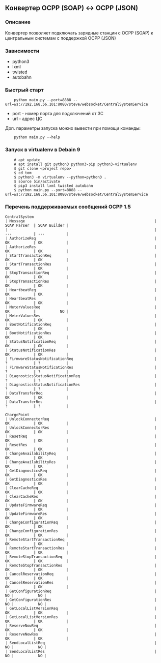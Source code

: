 ## Конвертер OCPP (SOAP) <-> OCPP (JSON)

### Описание
Конвертер позволяет подключать зарядные станции с OCPP (SOAP) к центральным системам с поддержкой OCPP (JSON)

### Зависимости
- python3
- lxml
- twisted
- autobahn

### Быстрый старт

    	python main.py --port=8888 --url=ws://192.168.56.101:8080/steve/websocket/CentralSystemService

- port - номер порта для подключений от ЗС
- url - адрес ЦС

Доп. параметры запуска можно вывести при помощи команды:

    	python main.py --help
 
	
### Запуск в virtualenv в Debain 9
    	# apt update
		# apt install git python3 python3-pip python3-virtualenv
		$ git clone <project repo>
		$ cd tom
		$ python3 -m virtualenv --python=python3 .
		$ source bin/activate
		$ pip3 install lxml twisted autobahn
		$ python main.py --port=8888 --url=ws://192.168.56.101:8080/steve/websocket/CentralSystemService

		
### Перечень поддерживаемых сообщений OCPP 1.5

    CentralSystem
    | Message                                                           | SOAP Parser  | SOAP Builder |
    | ---                                                               | ---          | ---          |
    | AuthorizeReq                                                      | OK           | OK           |
    | AuthorizeRes                                                      | OK           | OK           |
    | StartTransactionReq                                               | OK           | OK           |
    | StartTransactionRes                                               | OK           | OK           |
    | StopTransactionReq                                                | OK           | OK           |
    | StopTransactionRes                                                | OK           | OK           |
    | HeartbeatReq                                                      | OK           | OK           |
    | HeartbeatRes                                                      | OK           | OK           |
    | MeterValuesReq                                                    | OK           |           NO |
    | MeterValuesRes                                                    | OK           | OK           |
    | BootNotificationReq                                               | OK           | OK           |
    | BootNotificationRes                                               | OK           | OK           |
    | StatusNotificationReq                                             | OK           | OK           |
    | StatusNotificationRes                                             | OK           | OK           |
    | FirmwareStatusNotificationReq                                     | ?            | ?            |
    | FirmwareStatusNotificationRes                                     | ?            | ?            |
    | DiagnosticsStatusNotificationReq                                  | ?            | ?            |
    | DiagnosticsStatusNotificationRes                                  | ?            | ?            |
    | DataTransferReq                                                   | OK           | OK           |
    | DataTransferRes                                                   | ?            | ?            |

    ChargePoint
    | UnlockConnectorReq                                                | OK           | OK           |
    | UnlockConnectorRes                                                | OK           | OK           |
    | ResetReq                                                          | OK           | OK           |
    | ResetRes                                                          | OK           | OK           |
    | ChangeAvailabilityReq                                             | OK           | OK           |
    | ChangeAvailabilityRes                                             | OK           | OK           |
    | GetDiagnosticsReq                                                 | OK           | OK           |
    | GetDiagnosticsRes                                                 | OK           | OK           |
    | ClearCacheReq                                                     | OK           | OK           |
    | ClearCacheRes                                                     | OK           | OK           |
    | UpdateFirmwareReq                                                 | OK           | OK           |
    | UpdateFirmwareRes                                                 | OK           | OK           |
    | ChangeConfigurationReq                                            | OK           | OK           |
    | ChangeConfigurationRes                                            | OK           | OK           |
    | RemoteStartTransactionReq                                         | OK           | OK           |
    | RemoteStartTransactionRes                                         | OK           | OK           |
    | RemoteStopTransactionReq                                          | OK           | OK           |
    | RemoteStopTransactionRes                                          | OK           | OK           |
    | CancelReservationReq                                              | OK           | OK           |
    | CancelReservationRes                                              | OK           | OK           |
    | GetConfigurationReq                                               |           NO |           NO |
    | GetConfigurationRes                                               |           NO |           NO |
    | GetLocalListVersionReq                                            | OK           | OK           |
    | GetLocalListVersionRes                                            | OK           | OK           |
    | ReserveNowReq                                                     | OK           | OK           |
    | ReserveNowRes                                                     | OK           | OK           |
    | SendLocalListReq                                                  |           NO |           NO |          
    | SendLocalListRes                                                  |           NO |           NO |
